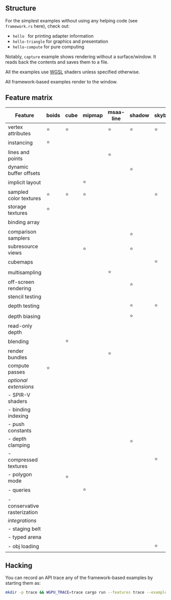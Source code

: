 ## Structure

For the simplest examples without using any helping code (see `framework.rs` here), check out:
  - `hello ` for printing adapter information
  - `hello-triangle` for graphics and presentation
  - `hello-compute` for pure computing

Notably, `capture` example shows rendering without a surface/window. It reads back the contents and saves them to a file.

All the examples use [WGSL](https://gpuweb.github.io/gpuweb/wgsl.html) shaders unless specified otherwise.

All framework-based examples render to the window.

## Feature matrix
| Feature                      | boids  | cube   | mipmap | msaa-line | shadow | skybox | texture-arrays | water  | conservative-raster |
| ---------------------------- | ------ | ------ | ------ | --------- | ------ | ------ | -------------- | ------ | ------------------- |
| vertex attributes            | :star: | :star: |        | :star:    | :star: | :star: | :star:         | :star: |                     |
| instancing                   | :star: |        |        |           |        |        |                |        |                     |
| lines and points             |        |        |        | :star:    |        |        |                |        | :star:              |
| dynamic buffer offsets       |        |        |        |           | :star: |        |                |        |                     |
| implicit layout              |        |        | :star: |           |        |        |                |        |                     |
| sampled color textures       | :star: | :star: | :star: |           |        | :star: | :star:         | :star: | :star:              |
| storage textures             | :star: |        |        |           |        |        |                |        |                     |
| binding array                |        |        |        |           |        |        | :star:         |        |                     |
| comparison samplers          |        |        |        |           | :star: |        |                |        |                     |
| subresource views            |        |        | :star: |           | :star: |        |                |        |                     |
| cubemaps                     |        |        |        |           |        | :star: |                |        |                     |
| multisampling                |        |        |        | :star:    |        |        |                |        |                     |
| off-screen rendering         |        |        |        |           | :star: |        |                | :star: | :star:              |
| stencil testing              |        |        |        |           |        |        |                |        |                     |
| depth testing                |        |        |        |           | :star: | :star: |                | :star: |                     |
| depth biasing                |        |        |        |           | :star: |        |                |        |                     |
| read-only depth              |        |        |        |           |        |        |                | :star: |                     |
| blending                     |        | :star: |        |           |        |        |                | :star: |                     |
| render bundles               |        |        |        | :star:    |        |        |                | :star: |                     |
| compute passes               | :star: |        |        |           |        |        |                |        |                     |
| *optional extensions*        |        |        |        |           |        |        | :star:         |        |                     |
| - SPIR-V shaders             |        |        |        |           |        |        | :star:         |        |                     |
| - binding indexing           |        |        |        |           |        |        | :star:         |        |                     |
| - push constants             |        |        |        |           |        |        | :star:         |        |                     |
| - depth clamping             |        |        |        |           | :star: |        |                |        |                     |
| - compressed textures        |        |        |        |           |        | :star: |                |        |                     |
| - polygon mode               |        | :star: |        |           |        |        |                |        |                     |
| - queries                    |        |        | :star: |           |        |        |                |        |                     |
| - conservative rasterization |        |        |        |           |        |        |                |        | :star:              |
| *integrations*               |        |        |        |           |        |        |                |        |                     |
| - staging belt               |        |        |        |           |        |        |                |        |                     |
| - typed arena                |        |        |        |           |        |        |                |        |                     |
| - obj loading                |        |        |        |           |        | :star: |                |        |                     |

## Hacking

You can record an API trace any of the framework-based examples by starting them as:
```sh
mkdir -p trace && WGPU_TRACE=trace cargo run --features trace --example <example-name>
```
